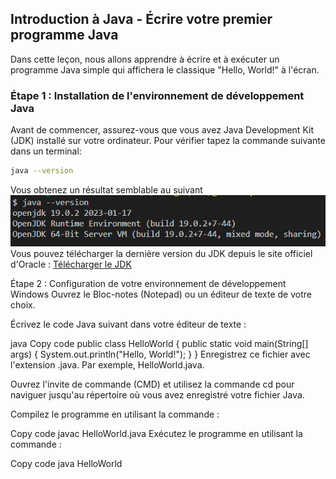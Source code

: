 ## Introduction à Java - Écrire votre premier programme Java
Dans cette leçon, nous allons apprendre à écrire et à exécuter un programme Java simple qui affichera le classique "Hello, World!" à l'écran.

### Étape 1 : Installation de l'environnement de développement Java
Avant de commencer, assurez-vous que vous avez Java Development Kit (JDK) installé sur votre ordinateur. Pour vérifier tapez la commande suivante dans un terminal:

```bash
java --version
```
Vous obtenez un résultat semblable au suivant
![Resultats attendus](Images/bash_java_version.png)
Vous pouvez télécharger la dernière version du JDK depuis le site officiel d'Oracle : [Télécharger le JDK](https://www.oracle.com/java/technologies/javase-downloads.html)



Étape 2 : Configuration de votre environnement de développement
Windows
Ouvrez le Bloc-notes (Notepad) ou un éditeur de texte de votre choix.

Écrivez le code Java suivant dans votre éditeur de texte :

java
Copy code
public class HelloWorld {
    public static void main(String[] args) {
        System.out.println("Hello, World!");
    }
}
Enregistrez ce fichier avec l'extension .java. Par exemple, HelloWorld.java.

Ouvrez l'invite de commande (CMD) et utilisez la commande cd pour naviguer jusqu'au répertoire où vous avez enregistré votre fichier Java.

Compilez le programme en utilisant la commande :

Copy code
javac HelloWorld.java
Exécutez le programme en utilisant la commande :

Copy code
java HelloWorld
